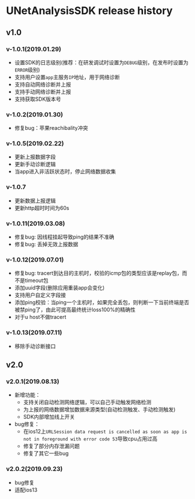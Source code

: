 # UNetAnalysisSDK release history 

## v1.0

###  v-1.0.1(2019.01.29)

* 设置SDK的日志级别(推荐：在研发调试时设置为`DEBUG`级别，在发布时设置为`ERROR`级别)
* 支持用户设置`app`主服务`IP`地址，用于网络诊断
* 支持自动网络诊断并上报
* 支持手动网络诊断并上报
* 支持获取SDK版本号

###  v-1.0.2(2019.01.30)

* 修复bug：苹果reachibality冲突

### v-1.0.5(2019.02.22)

* 更新上报数据字段
* 更新手动诊断逻辑
* 当app进入非活跃状态时，停止网络数据收集

### v-1.0.7

* 更新数据上报逻辑
* 更新http超时时间为60s

### v-1.0.11(2019.03.08)

* 修复bug: 因线程挂起导致ping的结果不准确
* 修复bug: 丢掉无效上报数据

### v-1.0.12(2019.07.01)

* 修复bug: tracert到达目的主机时，校验的icmp包的类型应该是replay包，而不是timeout包
* 添加uuid字段(删除应用重装app会变化)
* 支持用户自定义字段接
* 添加ping校验：当ping一个主机时，如果完全丢包，则判断一下当前终端是否被禁ping了，由此可提高最终统计loss100%的精确性
* 对于u host不做tracert

### v-1.0.13(2019.07.11)

* 移除手动诊断接口


## v2.0

### v2.0.1(2019.08.13)

* 新增功能： 
	* 支持关闭自动检测网络逻辑，可以自己手动触发网络检测
	* 为上报的网络数据增加数据来源类型(自动检测触发、手动检测触发)
	* SDK内部增加线上开关
* bug修复：
	* 在ios12上`URLSession data request is cancelled as soon as app is not in foreground with error code 53`导致cpu占用过高
	* 修复了部分内存泄漏问题
	* 修复了其它一些bug

### v2.0.2(2019.09.23)

* bug修复 
* 适配ios13 